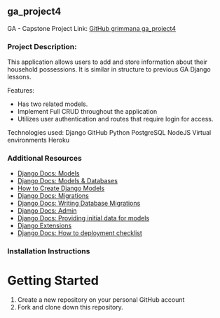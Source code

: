 ## ga_project4
GA - Capstone
Project Link: [GitHub grimmana ga_project4](https://github.com/grimmana/ga_project4)

### Project Description:
This application allows users to add and store information about their household possessions. It is similar in structure to previous GA Django lessons.

Features:
- Has two related models.
- Implement Full CRUD throughout the application
- Utilizes user authentication and routes that require login for access.

Technologies used:
Django
GitHub
Python
PostgreSQL
NodeJS
Virtual environments
Heroku


### Additional Resources

- [Django Docs: Models](https://docs.djangoproject.com/en/2.0/topics/db/models/)
- [Django Docs: Models & Databases](https://docs.djangoproject.com/en/2.0/topics/db/)
- [How to Create Django Models](https://www.digitalocean.com/community/tutorials/how-to-create-django-models)
- [Django Docs: Migrations](https://docs.djangoproject.com/en/2.0/topics/migrations/)
- [Django Docs: Writing Database Migrations](https://docs.djangoproject.com/en/2.0/howto/writing-migrations/)
- [Django Docs: Admin](https://docs.djangoproject.com/en/2.1/ref/django-admin/)
- [Django Docs: Providing initial data for models](https://docs.djangoproject.com/en/2.1/howto/initial-data/)
- [Django Extensions](https://github.com/django-extensions/django-extensions)
- [Django Docs: How to deployment checklist](https://docs.djangoproject.com/en/3.0/howto/deployment/checklist/)


### Installation Instructions 

# Getting Started
1. Create a new repository on your personal GitHub account 
2. Fork and clone down this repository.
